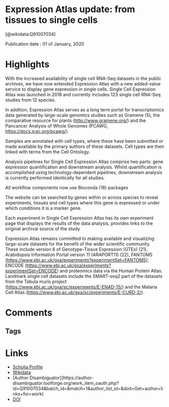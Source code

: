 
Expression Atlas update: from tissues to single cells
=====================================================
  
  [@wikidata:Q91007034]  
  
Publication date : 01 of January, 2020  

# Highlights

With the increased availability of single cell RNA-Seq datasets in the public archives, we have now extended Expression Atlas with a new added-value service to display gene expression in single cells. Single Cell Expression Atlas was launched in 2018 and currently includes 123 single cell RNA-Seq studies from 12 species.

In addition, Expression Atlas serves as a long term portal for transcriptomics data generated by large-scale genomics studies such as Gramene (5), the comparative resource for plants (http://www.gramene.org/) and the Pancancer Analysis of Whole Genomes (PCAWG, https://docs.icgc.org/pcawg/).

 Samples are annotated with cell types, where these have been submitted or made available by the primary authors of these datasets. Cell types are then linked with terms from the Cell Ontology.

Analysis pipelines for Single Cell Expression Atlas comprise two parts: gene expression quantification and downstream analysis. Whilst quantification is accomplished using technology-dependent pipelines, downstream analysis is currently performed identically for all studies.

All workflow components now use Bioconda (18) packages

The website can be searched by genes within or across species to reveal experiments, tissues and cell types where this gene is expressed or under which conditions it is a marker gene.

Each experiment in Single Cell Expression Atlas has its own experiment page that displays the results of the data analysis, provides links to the original archival source of the study

Expression Atlas remains committed to making available and visualizing large-scale datasets for the benefit of the wider scientific community. These include version 6 of Genotype-Tissue Expression (GTEx) (21), Arabidopsis Information Portal version 11 (ARAPORT11) (22), FANTOM5 (https://www.ebi.ac.uk/gxa/experiments?experimentSet=FANTOM5); ENCODE (https://www.ebi.ac.uk/gxa/experiments?experimentSet=ENCODE) and proteomics data via the Human Protein Atlas. Landmark single cell datasets include the SMART-seq2 part of the datasets from the Tabula muris project (https://www.ebi.ac.uk/gxa/sc/experiments/E-ENAD-15/) and the Malaria Cell Atlas (https://www.ebi.ac.uk/gxa/sc/experiments/E-CURD-2/).




# Comments

## Tags

# Links
  
 * [Scholia Profile](https://scholia.toolforge.org/work/Q91007034)  
 * [Wikidata](https://www.wikidata.org/wiki/Q91007034)  
 * [Author Disambiguator](https://author-
disambiguator.toolforge.org/work_item_oauth.php?id=Q91007034&batch_id=&match=1&author_list_id=&doit=Get+author+links+for+work)  
 * [DOI](https://doi.org/10.1093/NAR/GKZ947)  
